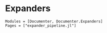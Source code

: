 # Expanders

```@autodocs
Modules = [Documenter, Documenter.Expanders]
Pages = ["expander_pipeline.jl"]
```
